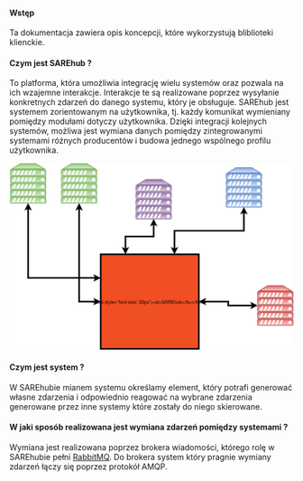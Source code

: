 #### Wstęp

Ta dokumentacja zawiera opis koncepcji, 
które wykorzystują bliblioteki klienckie.

#### Czym jest SAREhub ?
 To platforma, która umożliwia integrację wielu systemów oraz pozwala na ich wzajemne interakcje.
 Interakcje te są realizowane poprzez wysyłanie konkretnych zdarzeń do danego systemu, który je obsługuje. 
 SAREhub jest systemem zorientowanym na użytkownika, tj. każdy komunikat wymieniany pomiędzy modułami dotyczy użytkownika.
 Dzięki integracji kolejnych systemów, możliwa jest wymiana danych pomiędzy zintegrowanymi systemami różnych producentów i budowa jednego 
 wspólnego profilu użytkownika. 
 
 ![SAREhubPlatformOverview](assets/img/diagrams/SAREhubPlatformOverview.svg)
 
#### Czym jest system ?
 W SAREhubie mianem systemu określamy element, który potrafi generować własne zdarzenia i odpowiednio reagować na wybrane
   zdarzenia generowane przez inne systemy które zostały do niego skierowane. 
   
#### W jaki sposób realizowana jest wymiana zdarzeń pomiędzy systemami ?
Wymiana jest realizowana poprzez brokera wiadomości, którego rolę w SAREhubie pełni [RabbitMQ](http://www.rabbitmq.com/).
 Do brokera system który pragnie wymiany zdarzeń łączy się poprzez protokół AMQP.

 

